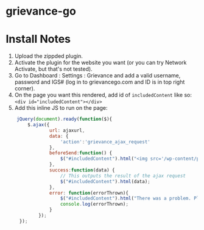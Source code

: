 # grievance-go

# Install Notes
1. Upload the zippded plugin.
2. Activate the plugin for the website you want (or you can try Network Activate, but that's not tested).
3. Go to Dashboard : Settings : Grievance and add a valid username, password and IGS# (log in to grievancego.com and ID is in top right corner).
4. On the page you want this rendered, add id of `includedContent` like so:
```<div id="includedContent"></div>```
5. Add this inline JS to run on the page:
```javascript
	jQuery(document).ready(function($){
		$.ajax({
		        url: ajaxurl,
		        data: {
		            'action':'grievance_ajax_request'
		        }, 
		        beforeSend:function() {
		            $("#includedContent").html("<img src='/wp-content/plugins/grievance/images/ajax-loader.gif' class='grievance-loader'>");
		        },
		        success:function(data) {
		            // This outputs the result of the ajax request
		            $("#includedContent").html(data);
		        },
		        error: function(errorThrown){
		            $("#includedContent").html("There was a problem. Please check with website administrator.");
		            console.log(errorThrown);
		        }
		    });
	 });
```
